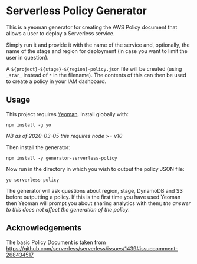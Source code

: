 # Serverless Policy Generator

This is a yeoman generator for creating the AWS Policy document that 
allows a user to deploy a Serverless service.

Simply run it and provide it with the name of the service and, optionally,
the name of the stage and region for deployment (in case you want to limit the user
in question).

A `${project}-${stage}-${region}-policy.json` file will be created (using `_star_` instead of `*`
in the filename). The contents of this can then be used to create a policy in your IAM dashboard.

## Usage

This project requires [Yeoman](https://yeoman.io). Install globally with:

```
npm install -g yo
```

_NB as of 2020-03-05 this requires node >= v10_

Then install the generator:

```
npm install -y generator-serverless-policy
```

Now run in the directory in which you wish to output the policy JSON file:

```
yo serverless-policy
```

The generator will ask questions about region, stage, DynamoDB and S3 before outputting a policy. If this is the first time you have used Yeoman then Yeoman will prompt you about sharing analytics with them; _the answer to this does not affect the generation of the policy_.

## Acknowledgements

The basic Policy Document is taken from https://github.com/serverless/serverless/issues/1439#issuecomment-268434517
